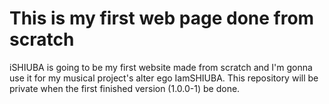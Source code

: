 # This is my first web page done from scratch

iSHIUBA is going to be my first website made from scratch and I'm gonna use it for my musical project's alter ego IamSHIUBA.
This repository will be private when the first finished version (1.0.0-1) be done.
